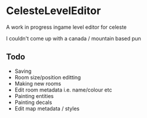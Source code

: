 # CelesteLevelEditor
A work in progress ingame level editor for celeste

I couldn't come up with a canada / mountain based pun

## Todo
* Saving
* Room size/position editting
* Making new rooms
* Edit room metadata i.e. name/colour etc
* Painting entities
* Painting decals
* Edit map metadata / styles
